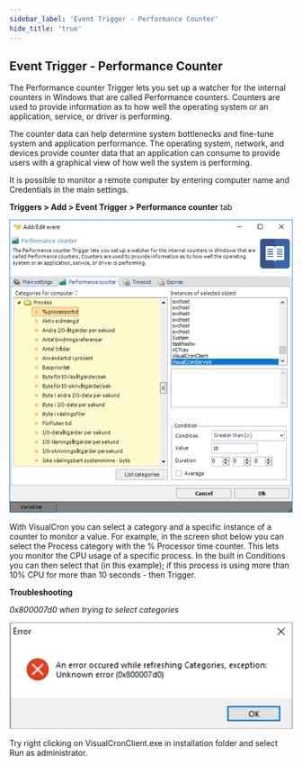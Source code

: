 ```yaml
---
sidebar_label: 'Event Trigger - Performance Counter'
hide_title: 'true'
---
```


## Event Trigger - Performance Counter

The Performance counter Trigger lets you set up a watcher for the internal counters in Windows that are called Performance counters. Counters are used to provide information as to how well the operating system or an application, service, or driver is performing.
 
The counter data can help determine system bottlenecks and fine-tune system and application performance. The operating system, network, and devices provide counter data that an application can consume to provide users with a graphical view of how well the system is performing.
 
It is possible to monitor a remote computer by entering computer name and Credentials in the main settings.
 
**Triggers > Add > Event Trigger > Performance counter** tab

![](../../../static/img/triggereventperformancecounter.png)

With VisualCron you can select a category and a specific instance of a counter to monitor a value. For example, in the screen shot below you can select the Process category with the % Processor time counter. This lets you monitor the CPU usage of a specific process. In the built in Conditions you can then select that (in this example); if this process is using more than 10% CPU for more than 10 seconds - then Trigger.
 
**Troubleshooting**
 
_0x800007d0 when trying to select categories_

![](../../../static/img/performancecounteraccesserror.png)

Try right clicking on VisualCronClient.exe in installation folder and select Run as administrator.

